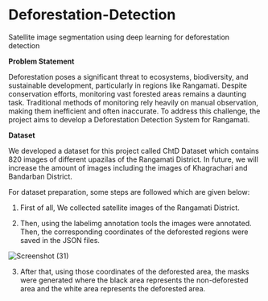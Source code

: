 # Deforestation-Detection
Satellite image segmentation using deep learning for deforestation detection


**Problem Statement**

Deforestation poses a significant threat to ecosystems, biodiversity, and sustainable development, particularly in regions like Rangamati. Despite conservation efforts, monitoring vast forested areas remains a daunting task. Traditional methods of monitoring rely heavily on manual observation, making them inefficient and often inaccurate. To address this challenge, the project aims to develop a Deforestation Detection System for Rangamati. 


**Dataset**

We developed a dataset for this project called ChtD Dataset which contains 820 images of different upazilas of the Rangamati District. In future, we will increase the amount of images including the images of Khagrachari and Bandarban District. 

For dataset preparation, some steps are followed which are given below:

1. First of all, We collected satellite images of the Rangamati District. 

2. Then, using the labelimg annotation tools the images were annotated. Then, the corresponding coordinates of the deforested regions were saved in the JSON files.

![Screenshot (31)](https://github.com/prosenjit-ch/Deforestation-Detection/assets/116121494/e9e5a267-272c-4fc2-a214-6aa6740d8fd6)

3. After that, using those coordinates of the deforested area, the masks were generated where the black area represents the non-deforested area and the white area represents the deforested area. 




